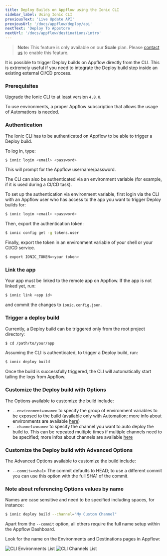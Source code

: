 ```yaml
---
title: Deploy Builds on Appflow using the Ionic CLI
sidebar_label: Using Ionic CLI
previousText: 'Live Update API'
previousUrl: '/docs/appflow/deploy/api'
nextText: 'Deploy To Appstore'
nextUrl: '/docs/appflow/destinations/intro'
---
```


<blockquote>
  <p><b>Note:</b> This feature is only available on our <b>Scale</b> plan. Please <a href="/sales">contact us</a> to enable this feature.</p>
</blockquote>

It is possible to trigger Deploy builds on Appflow directly from the CLI. This is extremely useful if you need to integrate the Deploy build step inside an existing external CI/CD process.

### Prerequisites

Upgrade the Ionic CLI to at least version `4.8.0`.

To use environments, a proper Appflow subscription that allows the usage of Automations is needed.

### Authentication

The Ionic CLI has to be authenticated on Appflow to be able to trigger a Deploy build.

To log in, type:

```bash
$ ionic login <email> <password>
```

This will prompt for the Appflow username/password.

The CLI can also be authenticated via an environment variable (for example, if it is used during a CI/CD task).

To set up the authentication via environment variable, first login via the CLI with an Appflow user who has access to the app you want to trigger Deploy builds for:

```bash
$ ionic login <email> <password>
```

Then, export the authentication token:

```bash
$ ionic config get -g tokens.user
```

Finally, export the token in an environment variable of your shell or your CI/CD service.

```bash
$ export IONIC_TOKEN=<your token>
```

### Link the app

Your app must be linked to the remote app on Appflow. If the app is not linked yet, run:

```bash
$ ionic link <app id>
```

and commit the changes to `ionic.config.json`.

### Trigger a deploy build

Currently, a Deploy build can be triggered only from the root project directory:

```bash
$ cd /path/to/your/app
```

Assuming the CLI is authenticated, to trigger a Deploy build, run:

```bash
$ ionic deploy build
```

Once the build is successfully triggered, the CLI will automatically start tailing the logs from Appflow.

### Customize the Deploy build with Options

The Options available to customize the build include:

* `--environment=<name>` to specify the group of environment variables to be exposed to the build (available only with Automation; more info about environments are available [here](/docs/appflow/environments/))
* `--channel=<name>` to specify the channel you want to auto deploy the build to. This can be repeated multiple times if multiple channels need to be specified; more infos about channels are available [here](/docs/appflow/deploy/channels/)

### Customize the Deploy build with Advanced Options

The Advanced Options available to customize the build include:

* `--commit=<sha1>` The commit defaults to HEAD; to use a different commit you can use this option with the full SHA1 of the commit.

### Note about referencing Options values by name

Names are case sensitive and need to be specified including spaces, for instance:

```bash
$ ionic deploy build --channel="My Custom Channel"
```

Apart from the `--commit` option, all others require the full name setup within the Appflow Dashboard.

Look for the name on the Environments and Destinations pages in Appflow:

![CLI Environments List](/docs/assets/img/appflow/cli-environments-list.png) ![CLI Channels List](/docs/assets/img/appflow/cli-channels-list.png)